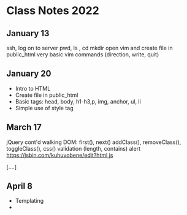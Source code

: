 # Class Notes 2022

## January 13

ssh, log on to server
pwd, ls , cd mkdir
open vim and create file in public_html
very basic vim commands (direction, write, quit)

## January 20

* Intro to HTML
* Create file in public_html
* Basic tags: head, body, h1-h3,p, img, anchor, ul, li
* Simple use of style tag

## March 17

jQuery cont'd
walking DOM: first(), next()
addClass(), removeClass(), toggleClass(), css()
validation (length, contains)
alert
https://jsbin.com/kuhuvobene/edit?html,js

[....]


## April 8

* Templating
* 
